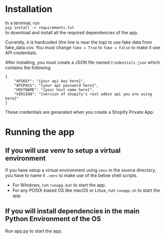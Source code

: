 # Installation
In a terminal, run<br>
`pip install -r requirements.txt`<br>
to download and install all the required dependencies of the app.

Currently, it is hardcoded (the line is near the top) to use fake data from fake_data.csv. You must change `fake = True` to `fake = False` to make it use API credentials.

After installing, you must create a JSON file named `Credentials.json` which contains the following:
```
{
    "APIKEY": "{your api key here}",
    "APIPASS": "{your api password here}",
    "HOSTNAME": "{your host name here}",
    "VERSION": "{version of shopify's rest admin api you are using here}"
}
```
These credentials are generated when you create a Shopify Private App.

# Running the app
## If you will use venv to setup a virtual environment
If you have setup a virtual environment using `venv` in the source directory, you have to name it `.venv` to make use of the below shell scripts.
- For Windows, run `runapp.bat` to start the app.
- For any POSIX-based OS like macOS or Linux, run `runapp.sh` to start the app.

## If you will install dependencies in the main Python Environment of the OS
Run app.py to start the app.
